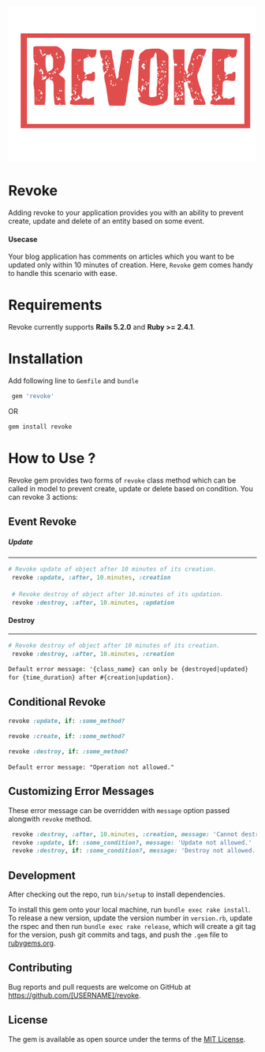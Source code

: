 ![alt text](https://raw.githubusercontent.com/abhishekkanojia/images/master/revoke_gem.png "Revoke Gem")
# Revoke
Adding revoke to your application provides you with an ability to prevent create, update and delete of an entity based on some event.

#### Usecase
Your blog application has comments on articles which you want to be updated only within 10 minutes of creation. Here, `Revoke` gem comes handy to handle this scenario with ease.

# Requirements
Revoke currently supports **Rails 5.2.0** and **Ruby >= 2.4.1**.


# Installation
Add following line to `Gemfile` and `bundle`

```ruby
 gem 'revoke'
 ```
OR
```ruby
gem install revoke
```
# How to Use ?

Revoke gem provides two forms of `revoke` class method which can be called in model to prevent create, update or delete based on condition.
You can revoke 3 actions:
## Event Revoke
##### Update
---
```ruby
# Revoke update of object after 10 minutes of its creation.
 revoke :update, :after, 10.minutes, :creation

 # Revoke destroy of object after 10.minutes of its updation.
 revoke :destroy, :after, 10.minutes, :updation
```
#### Destroy
---
```ruby
# Revoke destroy of object after 10 minutes of its creation.
 revoke :destroy, :after, 10.minutes, :creation
```
`Default error message: '{class_name} can only be {destroyed|updated} for {time_duration} after #{creation|updation}.`

## Conditional Revoke
```ruby
revoke :update, if: :some_method?
```

```ruby
revoke :create, if: :some_method?
```

```ruby
revoke :destroy, if: :some_method?
```
`Default error message: "Operation not allowed."`
## Customizing Error Messages

These error message can be overridden with `message` option passed alongwith `revoke` method.

```ruby
 revoke :destroy, :after, 10.minutes, :creation, message: 'Cannot destroy.'
 revoke :update, if: :some_condition?, message: 'Update not allowed.'
 revoke :destroy, if: :some_condition?, message: 'Destroy not allowed.'
```

## Development

After checking out the repo, run `bin/setup` to install dependencies.

To install this gem onto your local machine, run `bundle exec rake install`. To release a new version, update the version number in `version.rb`, update the rspec and then run `bundle exec rake release`, which will create a git tag for the version, push git commits and tags, and push the `.gem` file to [rubygems.org](https://rubygems.org).

## Contributing

Bug reports and pull requests are welcome on GitHub at https://github.com/[USERNAME]/revoke.

## License

The gem is available as open source under the terms of the [MIT License](https://opensource.org/licenses/MIT).
